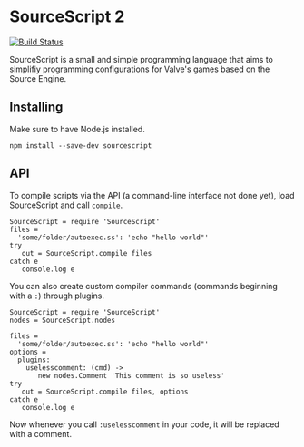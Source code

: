 # SourceScript 2

[![Build Status](https://travis-ci.org/Philipp15b/SourceScript.png?branch=master)](https://travis-ci.org/Philipp15b/SourceScript)

SourceScript is a small and simple programming language that
aims to simplifiy programming configurations for Valve's
games based on the Source Engine.

## Installing

Make sure to have Node.js installed.

    npm install --save-dev sourcescript

## API

To compile scripts via the API (a command-line interface not done yet), load SourceScript and call `compile`.

```coffee-script
SourceScript = require 'SourceScript'
files =
  'some/folder/autoexec.ss': 'echo "hello world"'
try
   out = SourceScript.compile files
catch e
   console.log e
```

You can also create custom compiler commands (commands beginning with a `:`) through plugins.

```coffee-script
SourceScript = require 'SourceScript'
nodes = SourceScript.nodes

files =
  'some/folder/autoexec.ss': 'echo "hello world"'
options =
  plugins:
    uselesscomment: (cmd) ->
       new nodes.Comment 'This comment is so useless'
try
   out = SourceScript.compile files, options
catch e
   console.log e
```

Now whenever you call `:uselesscomment` in your code, it will be replaced with a comment.
